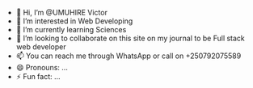 - 👋 Hi, I’m @UMUHIRE Victor
- 👀 I’m interested in Web Developing
- 🌱 I’m currently learning Sciences
- 💞️ I’m looking to collaborate on this site on my journal to be Full stack web developer 
- 📫 You can reach me through WhatsApp or call on +250792075589
- 😄 Pronouns: ...
- ⚡ Fun fact: ...

<!---
UMUHIRE Victor/UMUHIREVictor is a ✨ special ✨ repository because its `README.md` (this file) appears on your GitHub profile.
You can click the Preview link to take a look at your changes.
--->
